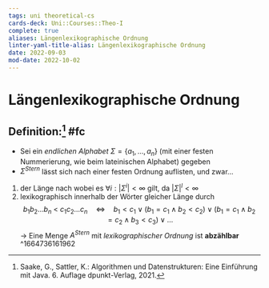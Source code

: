 ```yaml
---
tags: uni theoretical-cs
cards-deck: Uni::Courses::Theo-I
complete: true
aliases: Längenlexikographische Ordnung
linter-yaml-title-alias: Längenlexikographische Ordnung
date: 2022-09-03
mod-date: 2022-10-02
---
```


# Längenlexikographische Ordnung

## Definition:[^1] #fc
- Sei ein *endlichen Alphabet* $\Sigma=\{a_1,\dots,a_n\}$ (mit einer festen Nummerierung, wie beim lateinischen Alphabet) gegeben
- $\Sigma^{Stern}$ lässt sich nach einer festen Ordnung auflisten, und zwar…
1. der Länge nach wobei es $\forall i:|\Sigma^i|<\infty$ gilt, da $|\Sigma|^l<\infty$
2. lexikographisch innerhalb der Wörter gleicher Länge durch $$b_1b_2\dots b_n~<~c_1c_2\dots c_n\quad\Leftrightarrow\quad b_1<c_1\vee(b_1=c_1\wedge b_2<c_2)\vee(b_1=c_1\wedge b_2=c_2\wedge b_3<c_3)\vee\dots$$
	-> Eine Menge $A^{Stern}$ mit *lexikographischer Ordnung* ist **abzählbar**
^1664736161962

[^1]:Saake, G., Sattler, K.: Algorithmen und Datenstrukturen: Eine Einführung mit Java. 6. Auflage dpunkt-Verlag, 2021.
